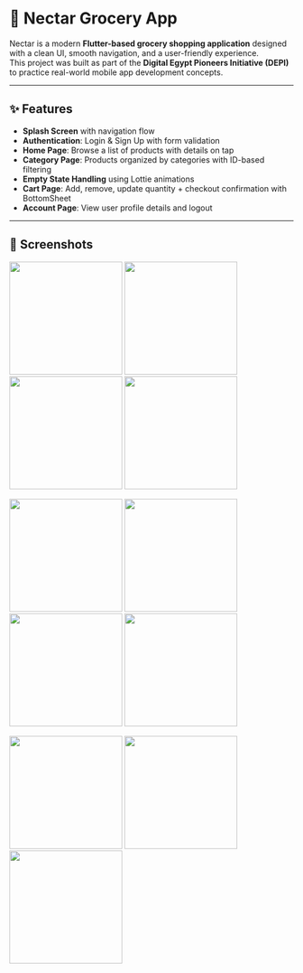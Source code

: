 # 🌸 Nectar Grocery App

Nectar is a modern **Flutter-based grocery shopping application** designed with a clean UI, smooth navigation, and a user-friendly experience.  
This project was built as part of the **Digital Egypt Pioneers Initiative (DEPI)** to practice real-world mobile app development concepts.

---

## ✨ Features

- **Splash Screen** with navigation flow  
- **Authentication**: Login & Sign Up with form validation  
- **Home Page**: Browse a list of products with details on tap  
- **Category Page**: Products organized by categories with ID-based filtering  
- **Empty State Handling** using Lottie animations  
- **Cart Page**: Add, remove, update quantity + checkout confirmation with BottomSheet  
- **Account Page**: View user profile details and logout  

---

## 📸 Screenshots

<p float="left">
  <img src="https://github.com/user-attachments/assets/38590e4f-9cd6-4efa-92f2-a996fca9aa33" width="200" />
  <img src="https://github.com/user-attachments/assets/c8aeb58a-7b4b-41b9-a950-e4f7c9196527" width="200" />
  <img src="https://github.com/user-attachments/assets/8ebf8a3d-a143-4dd1-89aa-543ec27cb446" width="200" />
  <img src="https://github.com/user-attachments/assets/58e9be23-e12e-4f28-a6a9-a6dd638d2b6a" width="200" />
</p>

<p float="left">
  <img src="https://github.com/user-attachments/assets/a6cd2213-565c-4617-9ce5-1061652c61b4" width="200" />
  <img src="https://github.com/user-attachments/assets/b54e593e-70d7-4b04-acba-bf537ae11e3c" width="200" />
  <img src="https://github.com/user-attachments/assets/99c1c6de-b241-4980-b1fb-3d09aa2e1217" width="200" />
  <img src="https://github.com/user-attachments/assets/48e30280-d376-40ba-8181-21ca31bdb9c7" width="200" />
  
</p>

<p float="left">
  <img src="https://github.com/user-attachments/assets/1554de75-3fda-47f6-9108-14a1d2322b17" width="200" />
  <img src="https://github.com/user-attachments/assets/47088ad6-1da3-4498-b2cf-a52bb4f121ce" width="200" />
  <img src="https://github.com/user-attachments/assets/6c700c70-ff75-4b6f-b2ee-4fd675ebe78e" width="200" />
  <!-- Add more images here if needed -->
</p>

